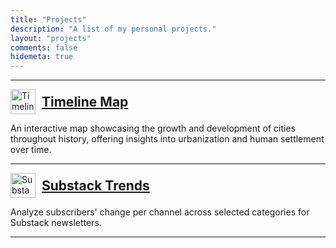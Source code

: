 ```yaml
---
title: "Projects"
description: "A list of my personal projects."
layout: "projects"
comments: false
hidemeta: true
---
```

---

<div style="display: flex; align-items: center; gap: 10px;">
  <img src="/projects/map-logo.svg" alt="Timeline Map Logo" width="40" height="40">
  <h2 style="margin: 0;"><a href="https://timelinemap.daniilroman.com">Timeline Map</a></h2>
</div>
<p>An interactive map showcasing the growth and development of cities throughout history, offering insights into urbanization and human settlement over time.</p>

---

<div style="display: flex; align-items: center; gap: 10px;">
  <img src="/projects/trends-logo.png" alt="Substack Trends Logo" width="40" height="40">
  <h2 style="margin: 0;"><a href="https://substacktrends.daniilroman.com">Substack Trends</a></h2>
</div>
<p>Analyze subscribers' change per channel across selected categories for Substack newsletters.</p>

---
